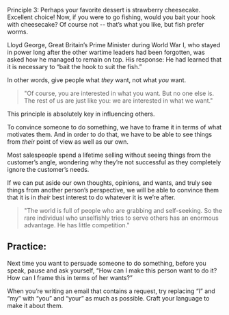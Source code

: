 Principle 3:
Perhaps your favorite dessert is strawberry cheesecake. Excellent choice! Now, if you were to go fishing, would you bait your hook with cheesecake? Of course not -- that’s what you like, but fish prefer worms.  

Lloyd George, Great Britain’s Prime Minister during World War I, who stayed in power long after the other wartime leaders had been forgotten, was asked how he managed to remain on top. His response: He had learned that it is necessary to “bait the hook to suit the fish.”  

In other words, give people what _they_ want, not what _you_ want.

> "Of course, you are interested in what you want. But no one else is. The rest of us are just like you: we are interested in what we want."

This principle is absolutely key in influencing others.  

To convince someone to do something, we have to frame it in terms of what motivates them. And in order to do that, we have to be able to see things from _their_ point of view as well as our own.  

Most salespeople spend a lifetime selling without seeing things from the customer’s angle, wondering why they’re not successful as they completely ignore the customer’s needs.  

If we can put aside our own thoughts, opinions, and wants, and truly see things from another person’s perspective, we will be able to convince them that it is in _their_ best interest to do whatever it is we’re after.

> "The world is full of people who are grabbing and self-seeking. So the rare individual who unselfishly tries to serve others has an enormous advantage. He has little competition."

## Practice:

Next time you want to persuade someone to do something, before you speak, pause and ask yourself, “How can I make this person want to do it? How can I frame this in terms of her wants?”

When you’re writing an email that contains a request, try replacing “I” and “my” with “you” and “your” as much as possible. Craft your language to make it about them.